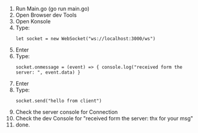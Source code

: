 1. Run Main.go (go run main.go)
2. Open Browser dev Tools
3. Open Konsole
4. Type:
    ````
    let socket = new WebSocket("ws://localhost:3000/ws")
    ````
5. Enter
6. Type:
    ````
    socket.onmessage = (event) => { console.log("received form the server: ", event.data) }
    ````
7. Enter
8. Type:
    ````
    socket.send("hello from client")
    ````
9. Check the server console for Connection
10. Check the dev Console for "received form the server:  thx for your msg"
11. done.